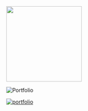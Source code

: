 <div alighn='center'>
<img src="https://media.giphy.com/media/Qo2dupDib32rkTY4hX/giphy.gif" width="200"/>
</div>

![Portfolio](https://user-images.githubusercontent.com/91826635/211095023-7b970b1f-ce23-46c7-bc20-0d070c4fdb0e.png)

<im/>
<a href='https://bogdan-mykhailov.github.io/myPortfolio/' rel='nofollow'>
<img src="https://img.shields.io/badge/Portfolio_link-FFB387?style=for-the-badge&logo=Portfolio&logoColor=black" alt="portfolio">
</a>
